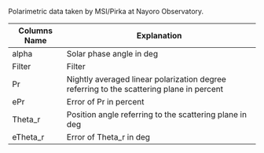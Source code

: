 
Polarimetric data taken by MSI/Pirka at Nayoro Observatory.

| Columns Name                            | Explanation                                                  |
| ------------------------------------------------------------ | ------------------------------------------------------------ |
|alpha |Solar phase angle in deg|
|Filter |Filter|
|Pr |Nightly averaged linear polarization degree referring to the scattering plane in percent|
|ePr |Error of Pr in percent|
|Theta_r |Position angle referring to the scattering plane in deg |
|eTheta_r |Error of Theta_r in deg |
